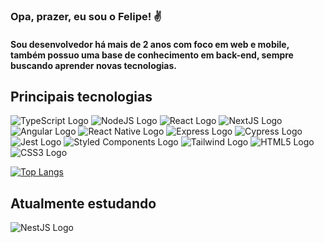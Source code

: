 ### Opa, prazer, eu sou o Felipe! ✌

#### Sou desenvolvedor há mais de 2 anos com foco em web e mobile, também possuo uma base de conhecimento em back-end, sempre buscando aprender novas tecnologias.

## Principais tecnologias

<div style="display: inline-block">
    <img src="https://img.shields.io/badge/TypeScript-007ACC?style=for-the-badge&logo=typescript&logoColor=white" alt="TypeScript Logo" />
    <img src="https://img.shields.io/badge/Node.js-43853D?style=for-the-badge&logo=node.js&logoColor=white" alt="NodeJS Logo" />
    <img src="https://img.shields.io/badge/React-20232A?style=for-the-badge&logo=react&logoColor=61DAFB" alt="React Logo" />
    <img src="https://img.shields.io/badge/next.js-000000?style=for-the-badge&logo=nextdotjs&logoColor=white" alt="NextJS Logo" />
    <img src="https://img.shields.io/badge/Angular-DD0031?style=for-the-badge&logo=angular&logoColor=white" alt="Angular Logo" />
    <img src="https://img.shields.io/badge/React_Native-20232A?style=for-the-badge&logo=react&logoColor=61DAFB" alt="React Native Logo" />
    <img src="https://img.shields.io/badge/Express.js-404D59?style=for-the-badge" alt="Express Logo" />
    <img src="https://img.shields.io/badge/-cypress-%23E5E5E5?logo=cypress&logoColor=058a5e" alt="Cypress Logo" />
    <img src="https://img.shields.io/badge/Jest-323330?style=for-the-badge&logo=Jest&logoColor=white" alt="Jest Logo" />
    <img src="https://img.shields.io/badge/styled--components-DB7093?style=for-the-badge&logo=styled-components&logoColor=white" alt="Styled Components Logo" />
    <img src="https://img.shields.io/badge/Tailwind_CSS-38B2AC?style=for-the-badge&logo=tailwind-css&logoColor=white" alt="Tailwind Logo" />
    <img src="https://img.shields.io/badge/HTML5-E34F26?style=for-the-badge&logo=html5&logoColor=white" alt="HTML5 Logo" />
    <img src="https://img.shields.io/badge/CSS3-1572B6?style=for-the-badge&logo=css3&logoColor=white" alt="CSS3 Logo" />
    
</div>

</br>

[![Top Langs](https://github-readme-stats.vercel.app/api/top-langs/?username=Felipe-15)](https://github.com/anuraghazra/github-readme-stats)

## Atualmente estudando

<div style="display: inline-block;">
    <img src="https://img.shields.io/badge/nestjs-E0234E?style=for-the-badge&logo=nestjs&logoColor=white" alt="NestJS Logo" />
</div>


